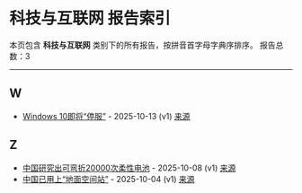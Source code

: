 # 科技与互联网 报告索引

本页包含 **科技与互联网** 类别下的所有报告，按拼音首字母字典序排序。
报告总数：3

---

## W

- [Windows 10即将“停服”](windows-10ji-jiang-ting-fu-2025-10-13--v1.md) - 2025-10-13 (v1) [来源](https://www.baidu.com/s?wd=Windows+10%E5%8D%B3%E5%B0%86%E2%80%9C%E5%81%9C%E6%9C%8D%E2%80%9D&sa=fyb_news&rsv_dl=fyb_news)

## Z

- [中国研究出可弯折20000次柔性电池](zhong-guo-yan-jiu-chu-ke-wan-zhe-20000ci-rou-xing-dian-chi-2025-10-08--v1.md) - 2025-10-08 (v1) [来源](https://www.baidu.com/s?wd=%E4%B8%AD%E5%9B%BD%E7%A0%94%E7%A9%B6%E5%87%BA%E5%8F%AF%E5%BC%AF%E6%8A%9820000%E6%AC%A1%E6%9F%94%E6%80%A7%E7%94%B5%E6%B1%A0&sa=fyb_news&rsv_dl=fyb_news)
- [中国已用上“地面空间站”](zhong-guo-yi-yong-shang-di-mian-kong-jian-zhan-2025-10-04--v1.md) - 2025-10-04 (v1) [来源](https://www.baidu.com/s?wd=%E4%B8%AD%E5%9B%BD%E5%B7%B2%E7%94%A8%E4%B8%8A%E2%80%9C%E5%9C%B0%E9%9D%A2%E7%A9%BA%E9%97%B4%E7%AB%99%E2%80%9D&sa=fyb_news&rsv_dl=fyb_news)
